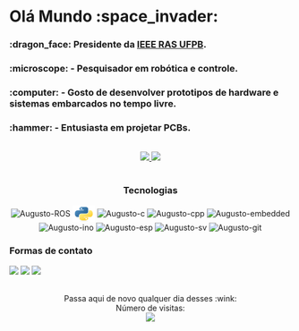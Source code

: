 <h1>Olá Mundo :space_invader:</h1>

<h3>:dragon_face: Presidente da <a href="https://github.com/RAS-UFPB">IEEE RAS UFPB</a>.</h3>
<h3>:microscope: - Pesquisador em robótica e controle.</h3>
<h3>:computer: - Gosto de desenvolver prototipos de hardware e sistemas embarcados no tempo livre.</h3>
<h3>:hammer: - Entusiasta em projetar PCBs.</h3>

<br>

<div align="center" style="display: inline_block">
  <a href="https://github.com/Augusto-Viniciuss">
  <img height="200" src="https://github-readme-stats-blush-three-52.vercel.app/api?username=Augusto-Viniciuss&show_icons=true&theme=dark&include_all_commits=true&count_private=true"/>
  <img height="200" src="https://github-readme-stats-blush-three-52.vercel.app/api/top-langs/?username=Augusto-Viniciuss&layout=compact&langs_count=7&theme=dark"/></a>
</div>

<div align="center" style="display: inline_block"><br>
    <h3>Tecnologias</h3>
    <img align="center" alt="Augusto-ROS" height="30" width="40" src="https://upload.wikimedia.org/wikipedia/commons/b/bb/Ros_logo.svg" />
    <img align="center" alt="Augusto-py" height="30" width="40" src="https://raw.githubusercontent.com/devicons/devicon/master/icons/python/python-original.svg"/>
    <img align="center" alt="Augusto-c" height="30" width="40" src="https://cdn.jsdelivr.net/gh/devicons/devicon/icons/c/c-original.svg"/>
    <img align="center" alt="Augusto-cpp" height="30" width="40" src="https://cdn.jsdelivr.net/gh/devicons/devicon/icons/cplusplus/cplusplus-original.svg"/>
    <img align="center" alt="Augusto-embedded" height="30" width="40" src="https://cdn.jsdelivr.net/gh/devicons/devicon/icons/embeddedc/embeddedc-original.svg" />
    <img align="center" alt="Augusto-ino" height="30" width="40" src="https://cdn.jsdelivr.net/gh/devicons/devicon/icons/arduino/arduino-original.svg"/>
    <img align="center" alt="Augusto-esp" height="30" width="40" src="https://www.svgrepo.com/show/349355/espressif.svg"/>
    <img align="center" alt="Augusto-sv" height="30" width="40" src="https://cdn.icon-icons.com/icons2/2148/PNG/512/systemverilog_icon_131957.png" />
    <img align="center" alt="Augusto-git" height="30" width="40" src="https://cdn.jsdelivr.net/gh/devicons/devicon/icons/git/git-plain.svg" />
</div>

<h3>Formas de contato</h3>
<div>
  <a href = "mailto:augustoviniciud@gmail.com"><img width="85" src="https://img.shields.io/badge/Gmail-D14836?style=for-the-badge&logo=gmail&logoColor=white" target="_blank"></a>
  <a href = "https://www.instagram.com/augusto.viniciusf/"><img width="120" src="https://img.shields.io/badge/-Instagram-%23E4405F?style=for-the-badge&logo=instagram&logoColor=white" target="_blank"></a>
  <a href="https://www.linkedin.com/in/augusto-vin%C3%ADcius-52704921a/" target="_blank"><img width="108" src="https://img.shields.io/badge/-LinkedIn-%230077B5?style=for-the-badge&logo=linkedin&logoColor=white" target="_blank"></a>
</div>

<p align="center"><br> 
    Passa aqui de novo qualquer dia desses :wink:<br>
    Número de visitas:<br>
    <img src="https://profile-counter.glitch.me/Augusto-Viniciuss/count.svg" />
  </p>
